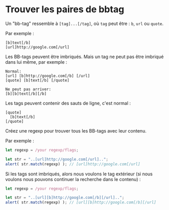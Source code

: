# Trouver les paires de bbtag

Un "bb-tag" ressemble à `[tag]...[/tag]`, où `tag` peut être : `b`, `url` ou `quote`.

Par exemple :
```
[b]text[/b]
[url]http://google.com[/url]
```

Les BB-tags peuvent être imbriqués. Mais un tag ne peut pas être imbriqué dans lui même, par exemple :

```
Normal:
[url] [b]http://google.com[/b] [/url]
[quote] [b]text[/b] [/quote]

Ne peut pas arriver:
[b][b]text[/b][/b]
```

Les tags peuvent contenir des sauts de ligne, c'est normal :

```
[quote]
  [b]text[/b]
[/quote]
```

Créez une regexp pour trouver tous les BB-tags avec leur contenu.

Par exemple :

```js
let regexp = /your regexp/flags;

let str = "..[url]http://google.com[/url]..";
alert( str.match(regexp) ); // [url]http://google.com[/url]
```

Si les tags sont imbriqués, alors nous voulons le tag extérieur (si nous voulons nous pouvons continuer la recherche dans le contenu) :

```js
let regexp = /your regexp/flags;

let str = "..[url][b]http://google.com[/b][/url]..";
alert( str.match(regexp) ); // [url][b]http://google.com[/b][/url]
```
